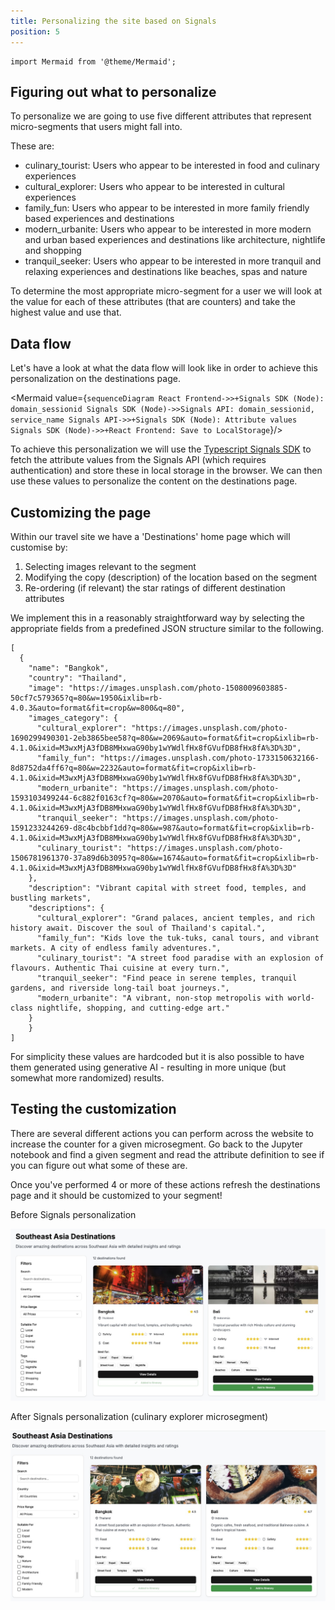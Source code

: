```yaml
---
title: Personalizing the site based on Signals
position: 5
---
```


```mdx-code-block
import Mermaid from '@theme/Mermaid';
```

## Figuring out what to personalize

To personalize we are going to use five different attributes that represent micro-segments that users might fall into.

These are:
- culinary_tourist: Users who appear to be interested in food and culinary experiences
- cultural_explorer: Users who appear to be interested in cultural experiences
- family_fun: Users who appear to be interested in more family friendly based experiences and destinations
- modern_urbanite: Users who appear to be interested in more modern and urban based experiences and destinations like architecture, nightlife and shopping
- tranquil_seeker: Users who appear to be interested in more tranquil and relaxing experiences and destinations like beaches, spas and nature

To determine the most appropriate micro-segment for a user we will look at the value for each of these attributes (that are counters) and take the highest value and use that.


## Data flow

Let's have a look at what the data flow will look like in order to achieve this personalization on the destinations page.

<Mermaid value={`
sequenceDiagram
    React Frontend->>+Signals SDK (Node): domain_sessionid
    Signals SDK (Node)->>Signals API: domain_sessionid, service_name
    Signals API->>+Signals SDK (Node): Attribute values
    Signals SDK (Node)->>+React Frontend: Save to LocalStorage
  `}/>

To achieve this personalization we will use the [Typescript Signals SDK](https://github.com/snowplow-incubator/snowplow-signals-typescript-sdk) to fetch the attribute values from the Signals API (which requires authentication) and store these in local storage in the browser. We can then use these values to personalize the content on the destinations page.

## Customizing the page

Within our travel site we have a 'Destinations' home page which will customise by:
1. Selecting images relevant to the segment
2. Modifying the copy (description) of the location based on the segment
3. Re-ordering (if relevant) the star ratings of different destination attributes

We implement this in a reasonably straightforward way by selecting the appropriate fields from a predefined JSON structure similar to the following.

```
[
  {
    "name": "Bangkok",
    "country": "Thailand",
    "image": "https://images.unsplash.com/photo-1508009603885-50cf7c579365?q=80&w=1950&ixlib=rb-4.0.3&auto=format&fit=crop&w=800&q=80",
    "images_category": {
      "cultural_explorer": "https://images.unsplash.com/photo-1690299490301-2eb3865bee58?q=80&w=2069&auto=format&fit=crop&ixlib=rb-4.1.0&ixid=M3wxMjA3fDB8MHxwaG90by1wYWdlfHx8fGVufDB8fHx8fA%3D%3D",
      "family_fun": "https://images.unsplash.com/photo-1733150632166-8d8752da4ff6?q=80&w=2232&auto=format&fit=crop&ixlib=rb-4.1.0&ixid=M3wxMjA3fDB8MHxwaG90by1wYWdlfHx8fGVufDB8fHx8fA%3D%3D",
      "modern_urbanite": "https://images.unsplash.com/photo-1593103499244-6c882f0163cf?q=80&w=2070&auto=format&fit=crop&ixlib=rb-4.1.0&ixid=M3wxMjA3fDB8MHxwaG90by1wYWdlfHx8fGVufDB8fHx8fA%3D%3D",
      "tranquil_seeker": "https://images.unsplash.com/photo-1591233244269-d8c4bcbbf1dd?q=80&w=987&auto=format&fit=crop&ixlib=rb-4.1.0&ixid=M3wxMjA3fDB8MHxwaG90by1wYWdlfHx8fGVufDB8fHx8fA%3D%3D",
      "culinary_tourist": "https://images.unsplash.com/photo-1506781961370-37a89d6b3095?q=80&w=1674&auto=format&fit=crop&ixlib=rb-4.1.0&ixid=M3wxMjA3fDB8MHxwaG90by1wYWdlfHx8fGVufDB8fHx8fA%3D%3D"
    },
    "description": "Vibrant capital with street food, temples, and bustling markets",
    "descriptions": {
      "cultural_explorer": "Grand palaces, ancient temples, and rich history await. Discover the soul of Thailand's capital.",
      "family_fun": "Kids love the tuk-tuks, canal tours, and vibrant markets. A city of endless family adventures.",
      "culinary_tourist": "A street food paradise with an explosion of flavours. Authentic Thai cuisine at every turn.",
      "tranquil_seeker": "Find peace in serene temples, tranquil gardens, and riverside long-tail boat journeys.",
      "modern_urbanite": "A vibrant, non-stop metropolis with world-class nightlife, shopping, and cutting-edge art."
    }
    }
]
```

For simplicity these values are hardcoded but it is also possible to have them generated using generative AI - resulting in more unique (but somewhat more randomized) results.

## Testing the customization

There are several different actions you can perform across the website to increase the counter for a given microsegment. Go back to the Jupyter notebook and find a given segment and read the attribute definition to see if you can figure out what some of these are.

Once you've performed 4 or more of these actions refresh the destinations page and it should be customized to your segment!

Before Signals personalization

![Before personalization](screenshots/no-pers.jpg "Before personalization")

After Signals personalization (culinary explorer microsegment)

![After personalization](screenshots/with-pers.jpg "After personalization (culinary explorer segment)")

